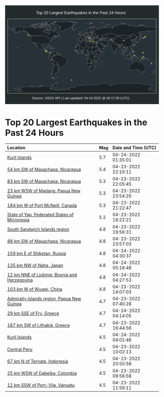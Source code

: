 ![Map](./map.png)

# Top 20 Largest Earthquakes in the Past 24 Hours

| Location | Mag | Date and Time (UTC) |
|:---|:---|:---|
| [Kuril Islands](https://earthquake.usgs.gov/earthquakes/eventpage/us6000hfyj) | 5.7 | 04-24-2022 01:35:01 |
| [54 km SW of Masachapa, Nicaragua](https://earthquake.usgs.gov/earthquakes/eventpage/us6000hfxm) | 5.4 | 04-23-2022 22:10:11 |
| [83 km SW of Masachapa, Nicaragua](https://earthquake.usgs.gov/earthquakes/eventpage/us6000hfxj) | 5.3 | 04-23-2022 22:05:45 |
| [23 km WSW of Madang, Papua New Guinea](https://earthquake.usgs.gov/earthquakes/eventpage/us6000hfyf) | 5.3 | 04-23-2022 23:54:20 |
| [184 km W of Port McNeill, Canada](https://earthquake.usgs.gov/earthquakes/eventpage/us6000hfx7) | 5.3 | 04-23-2022 21:22:47 |
| [State of Yap, Federated States of Micronesia](https://earthquake.usgs.gov/earthquakes/eventpage/us6000hfw4) | 5.2 | 04-23-2022 18:22:21 |
| [South Sandwich Islands region](https://earthquake.usgs.gov/earthquakes/eventpage/us6000hfwy) | 4.8 | 04-23-2022 19:56:31 |
| [88 km SW of Masachapa, Nicaragua](https://earthquake.usgs.gov/earthquakes/eventpage/us6000hfye) | 4.8 | 04-23-2022 23:57:03 |
| [159 km E of Shikotan, Russia](https://earthquake.usgs.gov/earthquakes/eventpage/us6000hfzm) | 4.8 | 04-24-2022 04:30:37 |
| [135 km NW of Naha, Japan](https://earthquake.usgs.gov/earthquakes/eventpage/us6000hfzw) | 4.8 | 04-24-2022 05:16:48 |
| [12 km NNE of Ljubinje, Bosnia and Herzegovina](https://earthquake.usgs.gov/earthquakes/eventpage/us6000hfzd) | 4.8 | 04-24-2022 04:27:53 |
| [103 km W of Wuwei, China](https://earthquake.usgs.gov/earthquakes/eventpage/us6000hfup) | 4.8 | 04-23-2022 14:07:03 |
| [Admiralty Islands region, Papua New Guinea](https://earthquake.usgs.gov/earthquakes/eventpage/us6000hft9) | 4.7 | 04-23-2022 07:40:28 |
| [29 km SSE of Fry, Greece](https://earthquake.usgs.gov/earthquakes/eventpage/us6000hfzb) | 4.7 | 04-24-2022 04:14:05 |
| [187 km SW of Lithakiá, Greece](https://earthquake.usgs.gov/earthquakes/eventpage/us6000hfvc) | 4.7 | 04-23-2022 16:44:56 |
| [Kuril Islands](https://earthquake.usgs.gov/earthquakes/eventpage/us6000hfzk) | 4.5 | 04-24-2022 04:01:46 |
| [Central Peru](https://earthquake.usgs.gov/earthquakes/eventpage/us6000hftt) | 4.5 | 04-23-2022 10:02:13 |
| [67 km N of Ternate, Indonesia](https://earthquake.usgs.gov/earthquakes/eventpage/us6000hfx5) | 4.5 | 04-23-2022 20:50:58 |
| [25 km WSW of Dabeiba, Colombia](https://earthquake.usgs.gov/earthquakes/eventpage/us6000hftr) | 4.5 | 04-23-2022 09:56:58 |
| [12 km SSW of Port-Vila, Vanuatu](https://earthquake.usgs.gov/earthquakes/eventpage/us6000hfzc) | 4.5 | 04-23-2022 11:59:11 |
